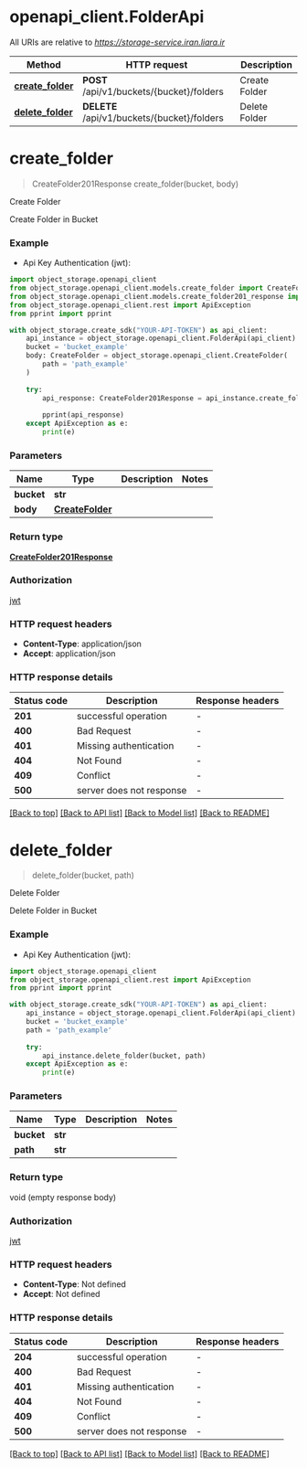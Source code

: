 # openapi_client.FolderApi

All URIs are relative to *https://storage-service.iran.liara.ir*

Method | HTTP request | Description
------------- | ------------- | -------------
[**create_folder**](FolderApi.md#create_folder) | **POST** /api/v1/buckets/{bucket}/folders | Create Folder
[**delete_folder**](FolderApi.md#delete_folder) | **DELETE** /api/v1/buckets/{bucket}/folders | Delete Folder


# **create_folder**
> CreateFolder201Response create_folder(bucket, body)

Create Folder

Create Folder in Bucket

### Example

* Api Key Authentication (jwt):
```python
import object_storage.openapi_client
from object_storage.openapi_client.models.create_folder import CreateFolder
from object_storage.openapi_client.models.create_folder201_response import CreateFolder201Response
from object_storage.openapi_client.rest import ApiException
from pprint import pprint

with object_storage.create_sdk("YOUR-API-TOKEN") as api_client:
    api_instance = object_storage.openapi_client.FolderApi(api_client)
    bucket = 'bucket_example' 
    body: CreateFolder = object_storage.openapi_client.CreateFolder(
        path = 'path_example'
    )
    
    try:
        api_response: CreateFolder201Response = api_instance.create_folder(bucket, body)
        
        pprint(api_response)
    except ApiException as e:
        print(e)

```



### Parameters

Name | Type | Description  | Notes
------------- | ------------- | ------------- | -------------
 **bucket** | **str**|  | 
 **body** | [**CreateFolder**](CreateFolder.md)|  | 

### Return type

[**CreateFolder201Response**](CreateFolder201Response.md)

### Authorization

[jwt](../README.md#jwt)

### HTTP request headers

 - **Content-Type**: application/json
 - **Accept**: application/json

### HTTP response details
| Status code | Description | Response headers |
|-------------|-------------|------------------|
**201** | successful operation |  -  |
**400** | Bad Request |  -  |
**401** | Missing authentication |  -  |
**404** | Not Found |  -  |
**409** | Conflict |  -  |
**500** | server does not response |  -  |

[[Back to top]](#) [[Back to API list]](../README.md#documentation-for-api-endpoints) [[Back to Model list]](../README.md#documentation-for-models) [[Back to README]](../README.md)

# **delete_folder**
> delete_folder(bucket, path)

Delete Folder

Delete Folder in Bucket

### Example

* Api Key Authentication (jwt):
```python
import object_storage.openapi_client
from object_storage.openapi_client.rest import ApiException
from pprint import pprint

with object_storage.create_sdk("YOUR-API-TOKEN") as api_client:
    api_instance = object_storage.openapi_client.FolderApi(api_client)
    bucket = 'bucket_example' 
    path = 'path_example'
    
    try:
        api_instance.delete_folder(bucket, path)
    except ApiException as e:
        print(e)

```



### Parameters

Name | Type | Description  | Notes
------------- | ------------- | ------------- | -------------
 **bucket** | **str**|  | 
 **path** | **str**|  | 

### Return type

void (empty response body)

### Authorization

[jwt](../README.md#jwt)

### HTTP request headers

 - **Content-Type**: Not defined
 - **Accept**: Not defined

### HTTP response details
| Status code | Description | Response headers |
|-------------|-------------|------------------|
**204** | successful operation |  -  |
**400** | Bad Request |  -  |
**401** | Missing authentication |  -  |
**404** | Not Found |  -  |
**409** | Conflict |  -  |
**500** | server does not response |  -  |

[[Back to top]](#) [[Back to API list]](../README.md#documentation-for-api-endpoints) [[Back to Model list]](../README.md#documentation-for-models) [[Back to README]](../README.md)

